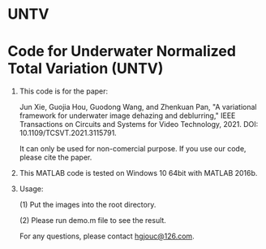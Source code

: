 # UNTV
# Code for Underwater Normalized Total Variation (UNTV)

1. This code is for the paper: 

   Jun Xie, Guojia Hou, Guodong Wang, and Zhenkuan Pan, "A variational framework for underwater image dehazing and deblurring," IEEE Transactions on Circuits and Systems for Video Technology, 2021. DOI: 10.1109/TCSVT.2021.3115791.
   
   It can only be used for non-comercial purpose. If you use our code, please cite the paper.

2. This MATLAB code is tested on Windows 10 64bit with MATLAB 2016b. 

3. Usage:

   (1) Put the images into the root directory.


   (2) Please run demo.m file to see the result.


   For any questions, please contact hgjouc@126.com.
